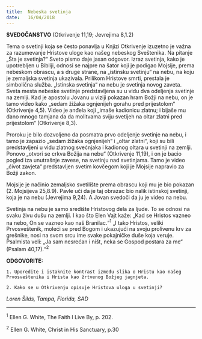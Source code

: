 ```yaml
---
title:  Nebeska svetinja
date:   16/04/2018
---
```


**SVEDOČANSTVO** (Otkrivenje 11,19; Jevrejima 8,1.2)

Tema o svetinji koja se često ponavlja u Knjizi Otkrivenje izuzetno je važna za razumevanje Hristove uloge kao našeg nebeskog Sveštenika. Na pitanje „Šta je svetinja?“ Sveto pismo daje jasan odgovor. Izraz svetinja, kako je upotrebljen u Bibliji, odnosi se najpre na šator koji je podigao Mojsije, prema nebeskom obrascu, a s druge strane, na „istinsku svetinju“ na nebu, na koju je zemaljska svetinja ukazivala. Prilikom Hristove smrti, prestala je simbolična služba. „Istinska svetinja“ na nebu je svetinja novog zaveta.
Sveta mesta nebeske svetinje predstavljena su u vidu dva odeljenja svetinje na zemlji. Kad je apostolu Jovanu u viziji pokazan hram Božji na nebu, on je tamo video kako „sedam žižaka ognjenijeh gorahu pred prijestolom“ (Otkrivenje 4,5). Video je anđela koji „imaše kadionicu zlatnu; i bijaše mu dano mnogo tamjana da da molitvama sviju svetijeh na oltar zlatni pred prijestolom“ (Otkrivenje 8,3).

Proroku je bilo dozvoljeno da posmatra prvo odeljenje svetinje na nebu, i tamo je zapazio „sedam žižaka ognjenijeh“ i „oltar zlatni“, koji su bili predstavljeni u vidu zlatnog svećnjaka i kadionog oltara u svetinji na zemlji. Ponovo „otvori se crkva Božija na nebu“ (Otkrivenje 11,19), i on je bacio pogled iza unutrašnje zavese, na svetinju nad svetinjama. Tamo je video „ćivot zavjeta“ predstavljen svetim kovčegom koji je Mojsije napravio za Božji zakon.

Mojsije je načinio zemaljsko svetilište prema obrascu koji mu je bio pokazan (2. Mojsijeva 25,8.9). Pavle uči da je taj obrazac bio nalik istinskoj svetinji, koja je na nebu (Jevrejima 9,24). A Jovan svedoči da ju je video na nebu.

Svetinja na nebu je samo središte Hristovog dela za ljude. To se odnosi na svaku živu dušu na zemlji. I kao što Elen Vajt kaže: „Kad se Hristos vazneo na nebo, On se vazneo kao naš Branilac.“<sup>1</sup>  „I tako Hristos, veliki Prvosveštenik, moleći se pred Bogom i ukazujući na svoju prolivenu krv za grešnike, nosi na svom srcu ime svake pokajničke duše koja veruje. Psalmista veli: „Ja sam nesrećan i ništ, neka se Gospod postara za me“ (Psalam 40,17).“<sup>2</sup> 

**ODGOVORITE:**

`1.	Uporedite i istaknite kontrast između slika o Hristu kao našeg Prvosveštenika i Hrista kao žrtvenog Božjeg jagnjeta.`

`2.	Kako se u Otkrivenju opisuje Hristova uloga u svetinji?`

*Loren Šilds, Tampa, Florida, SAD*
_________

<sup>1</sup> Ellen G. White, The Faith I Live By, p. 202.

<sup>2</sup> Ellen G. White, Christ in His Sanctuary, p.30
